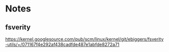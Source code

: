 # Notes

## fsverity

https://kernel.googlesource.com/pub/scm/linux/kernel/git/ebiggers/fsverity-utils/+/071167f4e292af438cadfde487e1abfde8272a71
